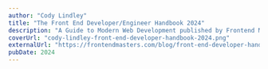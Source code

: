 ```yaml
---
author: "Cody Lindley"
title: "The Front End Developer/Engineer Handbook 2024"
description: "A Guide to Modern Web Development published by Frontend Masters"
coverUrl: "cody-lindley-front-end-developer-handbook-2024.png"
externalUrl: "https://frontendmasters.com/blog/front-end-developer-handbook-2024/"
pubDate: 2024
---
```

